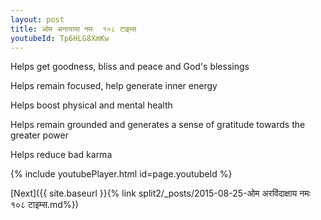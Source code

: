 ```yaml
---
layout: post
title: ओम अनायाया नमः  १०८ टाइम्स
youtubeId: Tp6HLG8XmKw
---
```

 
 
Helps get goodness, bliss and peace and God's blessings
 
Helps remain focused, help generate inner energy 
 
Helps boost physical and mental health 
 
Helps remain grounded and generates a sense of gratitude towards the greater power 
 
Helps reduce bad karma
 
 
 
 


{% include youtubePlayer.html id=page.youtubeId %}
 
[Next]({{ site.baseurl }}{% link  split2/_posts/2015-08-25-ओम अरविंदाक्षाय नमः १०८ टाइम्स.md%})
 
